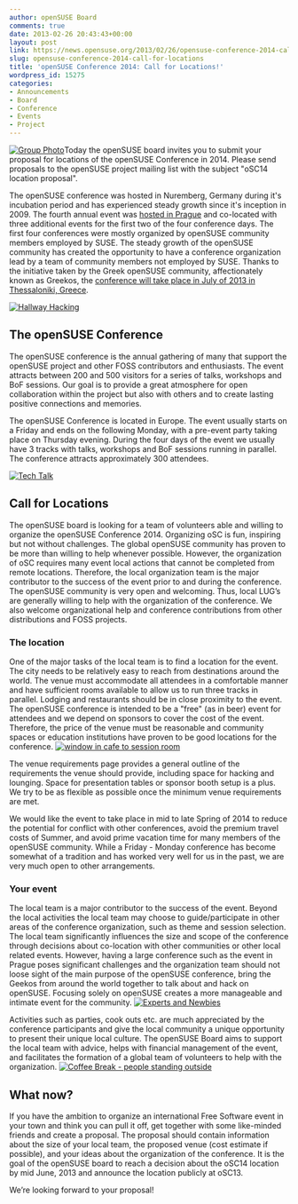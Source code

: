 ```yaml
---
author: openSUSE Board
comments: true
date: 2013-02-26 20:43:43+00:00
layout: post
link: https://news.opensuse.org/2013/02/26/opensuse-conference-2014-call-for-locations/
slug: opensuse-conference-2014-call-for-locations
title: 'openSUSE Conference 2014: Call for Locations!'
wordpress_id: 15275
categories:
- Announcements
- Board
- Conference
- Events
- Project
---
```


[![Group Photo](//news.opensuse.org/wp-content/uploads/2013/01/Day2-Sunday-068_DSC_7651.jpg)](//news.opensuse.org/wp-content/uploads/2013/01/Day2-Sunday-068_DSC_7651.jpg)Today the openSUSE board invites you to submit your proposal for locations of the openSUSE Conference in 2014. Please send proposals to the openSUSE project mailing list with the subject "oSC14 location proposal".

The openSUSE conference was hosted in Nuremberg, Germany during it's incubation period and has experienced steady growth since it's inception in 2009. The fourth annual event was [hosted in Prague](https://news.opensuse.org/2013/01/21/the-opensuse-conference-a-few-months-later/) and co-located with three additional events for the first two of the four conference days. The first four conferences were mostly organized by openSUSE community members employed by SUSE. The steady growth of the openSUSE community has created the opportunity to have a conference organization lead by a team of community members not employed by SUSE. Thanks to the initiative taken by the Greek openSUSE community, affectionately known as Greekos, the [conference will take place in July of 2013 in Thessaloniki, Greece](https://news.opensuse.org/2013/01/24/opensuse-conference-2013-geeko-gets-geared-up/).<!-- more -->

[![Hallway Hacking](//news.opensuse.org/wp-content/uploads/2013/01/Day2-Sunday-064_DSC_7631.jpg)](//news.opensuse.org/wp-content/uploads/2013/01/Day2-Sunday-064_DSC_7631.jpg)


## The openSUSE Conference


The openSUSE conference is the annual gathering of many that support the openSUSE project and other FOSS contributors and enthusiasts. The event attracts between 200 and 500 visitors for a series of talks, workshops and BoF sessions. Our goal is to provide a great atmosphere for open collaboration within the project but also with others and to create lasting positive connections and memories.

The openSUSE Conference is located in Europe. The event usually starts on a Friday and ends on the following Monday, with a pre-event party taking place on Thursday evening. During the four days of the event we usually have 3 tracks with talks, workshops and BoF sessions running in parallel. The conference attracts approximately 300 attendees.

[![Tech Talk](//news.opensuse.org/wp-content/uploads/2013/01/Day2-Sunday-053_DSC_7602.jpg)](//news.opensuse.org/wp-content/uploads/2013/01/Day2-Sunday-053_DSC_7602.jpg)



## Call for Locations


The openSUSE board is looking for a team of volunteers able and willing to organize the openSUSE Conference 2014. Organizing oSC is fun, inspiring but not without challenges. The global openSUSE community has proven to be more than willing to help whenever possible. However, the organization of oSC requires many event local actions that cannot be completed from remote locations. Therefore, the local organization team is the major contributor to the success of the event prior to and during the conference. The openSUSE community is very open and welcoming. Thus, local LUG’s are generally willing to help with the organization of the conference. We also welcome organizational help and conference contributions from other distributions and FOSS projects.



### The location


One of the major tasks of the local team is to find a location for the event. The city needs to be relatively easy to reach from destinations around the world. The venue must accommodate all attendees in a comfortable manner and have sufficient rooms available to allow us to run three tracks in parallel. Lodging and restaurants should be in close proximity to the event. The openSUSE conference is intended to be a "free" (as in beer) event for attendees and we depend on sponsors to cover the cost of the event. Therefore, the price of the venue must be reasonable and community spaces or education institutions have proven to be good locations for the conference.
[![window in cafe to session room](//news.opensuse.org/wp-content/uploads/2012/10/03-cafe-through-talk.jpg)](//news.opensuse.org/wp-content/uploads/2012/10/03-cafe-through-talk.jpg)

The venue requirements page provides a general outline of the requirements the venue should provide, including space for hacking and lounging. Space for presentation tables or sponsor booth setup is a plus. We try to be as flexible as possible once the minimum venue requirements are met.

We would like the event to take place in mid to late Spring of 2014 to reduce the potential for conflict with other conferences, avoid the premium travel costs of Summer, and avoid prime vacation time for many members of the openSUSE community. While a Friday - Monday conference has become somewhat of a tradition and has worked very well for us in the past, we are very much open to other arrangements.



### Your event


The local team is a major contributor to the success of the event. Beyond the local activities the local team may choose to guide/participate in other areas of the conference organization, such as theme and session selection. The local team significantly influences the size and scope of the conference through decisions about co-location with other communities or other local related events. However, having a large conference such as the event in Prague poses significant challenges and the organization team should not loose sight of the main purpose of the openSUSE conference, bring the Geekos from around the world together to talk about and hack on openSUSE. Focusing solely on openSUSE creates a more manageable and intimate event for the community.
[![Experts and Newbies](//news.opensuse.org/wp-content/uploads/2010/09/new.png)](//news.opensuse.org/wp-content/uploads/2010/09/new.png)

Activities such as parties, cook outs etc. are much appreciated by the conference participants and give the local community a unique opportunity to present their unique local culture. The openSUSE Board aims to support the local team with advice, helps with financial management of the event, and facilitates the formation of a global team of volunteers to help with the organization.
[![Coffee Break - people standing outside](//news.opensuse.org/wp-content/uploads/2011/09/Coffee-Break.jpg)](//news.opensuse.org/wp-content/uploads/2011/09/Coffee-Break.jpg)



## What now?


If you have the ambition to organize an international Free Software event in your town and think you can pull it off, get together with some like-minded friends and create a proposal. The proposal should contain information about the size of your local team, the proposed venue (cost estimate if possible), and your ideas about the organization of the conference. It is the goal of the openSUSE board to reach a decision about the oSC14 location by mid June, 2013 and announce the location publicly at oSC13.

We’re looking forward to your proposal!

